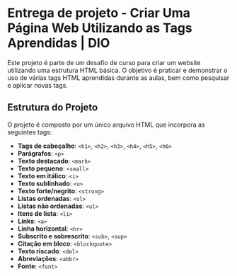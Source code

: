 
# Entrega de projeto - Criar Uma Página Web Utilizando as Tags Aprendidas | DIO
Este projeto é parte de um desafio de curso para criar um website utilizando uma estrutura HTML básica. O objetivo é praticar e demonstrar o uso de várias tags HTML aprendidas durante as aulas, bem como pesquisar e aplicar novas tags.


## Estrutura do Projeto
O projeto é composto por um único arquivo HTML que incorpora as seguintes tags:

- **Tags de cabeçalho**: `<h1>`, `<h2>`, `<h3>`, `<h4>`, `<h5>`, `<h6>`
- **Parágrafos**: `<p>`
- **Texto destacado**: `<mark>`
- **Texto pequeno**: `<small>`
- **Texto em itálico**: `<i>`
- **Texto sublinhado**: `<u>`
- **Texto forte/negrito**: `<strong>`
- **Listas ordenadas**: `<ol>`
- **Listas não ordenadas**: `<ul>`
- **Itens de lista**: `<li>`
- **Links**: `<a>`
- **Linha horizontal**: `<hr>`
- **Subscrito e sobrescrito**: `<sub>`, `<sup>`
- **Citação em bloco**: `<blockquote>`
- **Texto riscado**: `<del>`
- **Abreviações**: `<abbr>`
- **Fonte**: `<font>`

